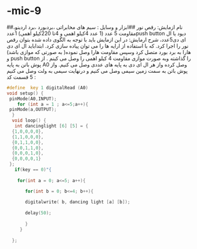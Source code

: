 # -mic-9
##نام ازمایش:
رقص نور
##ابزار و وسایل :
 سیم های مخابراتی ،بردبورد ،برد اردینو، مقاومت 5 عدد (1 عدد 4کیلو اهمی و 4تا 220کیلو اهمی)
1عددpush button دیود یا ال ای دی5عدد،
شرح ارمایش:
در این ازمایش باید با توجه به الگوی داده شده بتوان رقص نور را اجرا کرد. 
که با استفاده از ارایه ها را می توان پیاده سازی کرد. 
ابتداباید ال ای دی هارا به برد بورد متصل کرد وسپس مقاومت هارا وصل نموده( به صورتی که موازی باشد) و push button را گذاشته وبه صورت موازی مقاومت 4 کیلو اهمی را وصل می کینم .
از پوش باتن به پایه  A0 وصل کرده 
 واز هر ال ای دی  به پایه های عددی وصل می کنیم.  واز پوش باتن به سمت زمین  سیمی وصل می کنیم و درنهایت سیمی به ولت
وصل می کنیم 5 
قسمت کد :
```cpp
#define  key 1 digitalRead (A0)
void setup() {
 pinMode(A0,INPUT);
    for (int a = 1 ; a<=5;a++){
 pinMode(a,OUTPUT);  
  }
  void loop() {
   int dancinglight [6] [5] = {
  {1,0,0,0,0},
  {1,1,0,0,0},
  {0,1,1,0,0},
  {0,0,1,1,0},
  {0,0,0,1,0},
  {0,0,0,0,1}
 };
   if(key == 0)"{
  
    for(int a = 0; a<=5; a++){

       for(int b = 0; b<=4; b++){
      
       digitalwrite( b, dancing light [a] [b]);
   
       delay(50);
     
       } 
     }
   
  };
```


